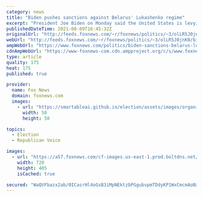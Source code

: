 ```yaml
---
category: news
title: "Biden pushes sanctions against Belarus' Lukashenko regime"
excerpt: "President Joe Biden on Monday said the United States is levying new sanctions against Belarus."
publishedDateTime: 2021-08-09T16:45:32Z
originalUrl: "http://feeds.foxnews.com/~r/foxnews/politics/~3/olLR5J0jnK0/biden-sanctions-belarus-lukashenko"
webUrl: "http://feeds.foxnews.com/~r/foxnews/politics/~3/olLR5J0jnK0/biden-sanctions-belarus-lukashenko"
ampWebUrl: "https://www.foxnews.com/politics/biden-sanctions-belarus-lukashenko.amp"
cdnAmpWebUrl: "https://www-foxnews-com.cdn.ampproject.org/c/s/www.foxnews.com/politics/biden-sanctions-belarus-lukashenko.amp"
type: article
quality: 175
heat: 175
published: true

provider:
  name: Fox News
  domain: foxnews.com
  images:
    - url: "https://smartableai.github.io/election/assets/images/organizations/foxnews.com-50x50.jpg"
      width: 50
      height: 50

topics:
  - Election
  - Republican Voice

images:
  - url: "https://a57.foxnews.com/cf-images.us-east-1.prod.boltdns.net/v1/static/694940094001/9bdbfbc4-87fa-49a6-8f09-2a6156f8a0e2/e1261bb5-02f5-493d-a6dd-9b1e23cc0e40/1280x720/match/720/405/image.jpg?ve=1&tl=1"
    width: 720
    height: 405
    isCached: true

secured: "WaQVFbazx2ab/0ICasrHl4oGsB3iMpNEktzbPGgubvpmTDdyKP1WxCmcmAoNxDtNs/zgmiH1BEkW6VyrjPhlXyiyg2rvhiifUgV3F2GCWrchk+Ksz5pePe/SHGUV0/YYNWHWwaP+99SPAzJ2leSJDADgdAGYpF308xXh/5yJ1gzawxcZ0feHy4mhUTbGb2fr8mJFTzswDV+VX/A9nbcff4w+HVOVZXQ/WUdmpzIcM7egJ1k26Pu5Ec0UzFcraAqnd9yA59E8auKIY2zDpjc4saFEos2SIzqn4pUO2dgbDSuAtMKh0jYPOynKfSZWD5ERF73q+EeuZV8zUxnYYY+c4ghWt+Yc1Zh/Gel3hZ7f1W4=;HQahwRxxb9+cDkB3uHZW2A=="
---
```


